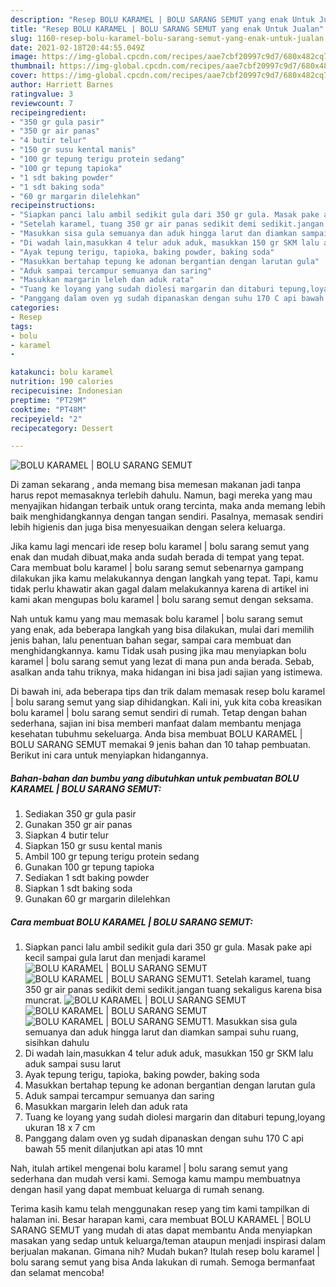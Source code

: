 ```yaml
---
description: "Resep BOLU KARAMEL | BOLU SARANG SEMUT yang enak Untuk Jualan"
title: "Resep BOLU KARAMEL | BOLU SARANG SEMUT yang enak Untuk Jualan"
slug: 1160-resep-bolu-karamel-bolu-sarang-semut-yang-enak-untuk-jualan
date: 2021-02-18T20:44:55.049Z
image: https://img-global.cpcdn.com/recipes/aae7cbf20997c9d7/680x482cq70/bolu-karamel-bolu-sarang-semut-foto-resep-utama.jpg
thumbnail: https://img-global.cpcdn.com/recipes/aae7cbf20997c9d7/680x482cq70/bolu-karamel-bolu-sarang-semut-foto-resep-utama.jpg
cover: https://img-global.cpcdn.com/recipes/aae7cbf20997c9d7/680x482cq70/bolu-karamel-bolu-sarang-semut-foto-resep-utama.jpg
author: Harriett Barnes
ratingvalue: 3
reviewcount: 7
recipeingredient:
- "350 gr gula pasir"
- "350 gr air panas"
- "4 butir telur"
- "150 gr susu kental manis"
- "100 gr tepung terigu protein sedang"
- "100 gr tepung tapioka"
- "1 sdt baking powder"
- "1 sdt baking soda"
- "60 gr margarin dilelehkan"
recipeinstructions:
- "Siapkan panci lalu ambil sedikit gula dari 350 gr gula. Masak pake api kecil sampai gula larut dan menjadi karamel"
- "Setelah karamel, tuang 350 gr air panas sedikit demi sedikit.jangan tuang sekaligus karena bisa muncrat."
- "Masukkan sisa gula semuanya dan aduk hingga larut dan diamkan sampai suhu ruang, sisihkan dahulu"
- "Di wadah lain,masukkan 4 telur aduk aduk, masukkan 150 gr SKM lalu aduk sampai susu larut"
- "Ayak tepung terigu, tapioka, baking powder, baking soda"
- "Masukkan bertahap tepung ke adonan bergantian dengan larutan gula"
- "Aduk sampai tercampur semuanya dan saring"
- "Masukkan margarin leleh dan aduk rata"
- "Tuang ke loyang yang sudah diolesi margarin dan ditaburi tepung,loyang ukuran 18 x 7 cm"
- "Panggang dalam oven yg sudah dipanaskan dengan suhu 170 C api bawah 55 menit dilanjutkan api atas 10 mnt"
categories:
- Resep
tags:
- bolu
- karamel
- 

katakunci: bolu karamel  
nutrition: 190 calories
recipecuisine: Indonesian
preptime: "PT29M"
cooktime: "PT48M"
recipeyield: "2"
recipecategory: Dessert

---
```



![BOLU KARAMEL | BOLU SARANG SEMUT](https://img-global.cpcdn.com/recipes/aae7cbf20997c9d7/680x482cq70/bolu-karamel-bolu-sarang-semut-foto-resep-utama.jpg)

Di zaman  sekarang , anda memang bisa memesan makanan jadi tanpa harus repot memasaknya terlebih dahulu. Namun, bagi mereka yang mau menyajikan hidangan terbaik untuk orang tercinta, maka anda memang lebih baik menghidangkannya dengan tangan sendiri. Pasalnya, memasak sendiri lebih higienis dan juga bisa menyesuaikan dengan selera keluarga.

Jika kamu lagi mencari ide resep bolu karamel | bolu sarang semut yang enak dan mudah dibuat,maka anda sudah berada di tempat yang tepat. Cara membuat bolu karamel | bolu sarang semut  sebenarnya gampang dilakukan jika kamu melakukannya dengan langkah yang tepat. Tapi, kamu tidak perlu khawatir akan gagal dalam melakukannya 
karena di artikel ini kami akan mengupas bolu karamel | bolu sarang semut dengan seksama.  



Nah untuk kamu yang mau memasak bolu karamel | bolu sarang semut yang enak, ada beberapa langkah yang bisa dilakukan, mulai dari memilih jenis bahan, lalu penentuan bahan segar, sampai cara membuat dan menghidangkannya. kamu Tidak usah pusing jika mau menyiapkan bolu karamel | bolu sarang semut yang lezat di mana pun anda berada. Sebab, asalkan anda  tahu triknya, maka hidangan ini bisa jadi sajian yang istimewa.

Di bawah ini, ada beberapa tips dan trik dalam memasak resep bolu karamel | bolu sarang semut yang siap dihidangkan. Kali ini, yuk kita coba kreasikan bolu karamel | bolu sarang semut sendiri di rumah. Tetap dengan bahan sederhana, sajian ini bisa memberi manfaat dalam membantu menjaga kesehatan tubuhmu sekeluarga. Anda bisa membuat BOLU KARAMEL | BOLU SARANG SEMUT memakai 9 jenis bahan dan 10 tahap pembuatan. Berikut ini cara untuk menyiapkan hidangannya.

<!--inarticleads1-->

##### Bahan-bahan dan bumbu yang dibutuhkan untuk pembuatan BOLU KARAMEL | BOLU SARANG SEMUT:

1. Sediakan 350 gr gula pasir
1. Gunakan 350 gr air panas
1. Siapkan 4 butir telur
1. Siapkan 150 gr susu kental manis
1. Ambil 100 gr tepung terigu protein sedang
1. Gunakan 100 gr tepung tapioka
1. Sediakan 1 sdt baking powder
1. Siapkan 1 sdt baking soda
1. Gunakan 60 gr margarin dilelehkan




<!--inarticleads2-->

##### Cara membuat BOLU KARAMEL | BOLU SARANG SEMUT:

1. Siapkan panci lalu ambil sedikit gula dari 350 gr gula. Masak pake api kecil sampai gula larut dan menjadi karamel
<img src="https://img-global.cpcdn.com/steps/1d3873bc2b71659b/160x128cq70/bolu-karamel-bolu-sarang-semut-langkah-memasak-1-foto.jpg" alt="BOLU KARAMEL | BOLU SARANG SEMUT"><img src="https://img-global.cpcdn.com/steps/567030b0d160c181/160x128cq70/bolu-karamel-bolu-sarang-semut-langkah-memasak-1-foto.jpg" alt="BOLU KARAMEL | BOLU SARANG SEMUT">1. Setelah karamel, tuang 350 gr air panas sedikit demi sedikit.jangan tuang sekaligus karena bisa muncrat.
<img src="https://img-global.cpcdn.com/steps/8901908559608aa5/160x128cq70/bolu-karamel-bolu-sarang-semut-langkah-memasak-2-foto.jpg" alt="BOLU KARAMEL | BOLU SARANG SEMUT"><img src="https://img-global.cpcdn.com/steps/64c6dda1a569bc87/160x128cq70/bolu-karamel-bolu-sarang-semut-langkah-memasak-2-foto.jpg" alt="BOLU KARAMEL | BOLU SARANG SEMUT"><img src="https://img-global.cpcdn.com/steps/1c06fb50fe98b818/160x128cq70/bolu-karamel-bolu-sarang-semut-langkah-memasak-2-foto.jpg" alt="BOLU KARAMEL | BOLU SARANG SEMUT">1. Masukkan sisa gula semuanya dan aduk hingga larut dan diamkan sampai suhu ruang, sisihkan dahulu
1. Di wadah lain,masukkan 4 telur aduk aduk, masukkan 150 gr SKM lalu aduk sampai susu larut
1. Ayak tepung terigu, tapioka, baking powder, baking soda
1. Masukkan bertahap tepung ke adonan bergantian dengan larutan gula
1. Aduk sampai tercampur semuanya dan saring
1. Masukkan margarin leleh dan aduk rata
1. Tuang ke loyang yang sudah diolesi margarin dan ditaburi tepung,loyang ukuran 18 x 7 cm
1. Panggang dalam oven yg sudah dipanaskan dengan suhu 170 C api bawah 55 menit dilanjutkan api atas 10 mnt




Nah, itulah artikel mengenai  bolu karamel | bolu sarang semut  yang sederhana dan mudah versi kami. Semoga kamu mampu membuatnya dengan hasil yang dapat membuat keluarga di rumah senang. 

Terima kasih kamu telah menggunakan resep yang tim kami tampilkan di halaman ini. Besar harapan kami, cara membuat  BOLU KARAMEL | BOLU SARANG SEMUT yang mudah di atas dapat membantu Anda menyiapkan masakan yang sedap untuk keluarga/teman ataupun menjadi inspirasi dalam berjualan makanan. Gimana nih? Mudah bukan? Itulah resep bolu karamel | bolu sarang semut yang bisa Anda lakukan di rumah. Semoga bermanfaat dan selamat mencoba!

